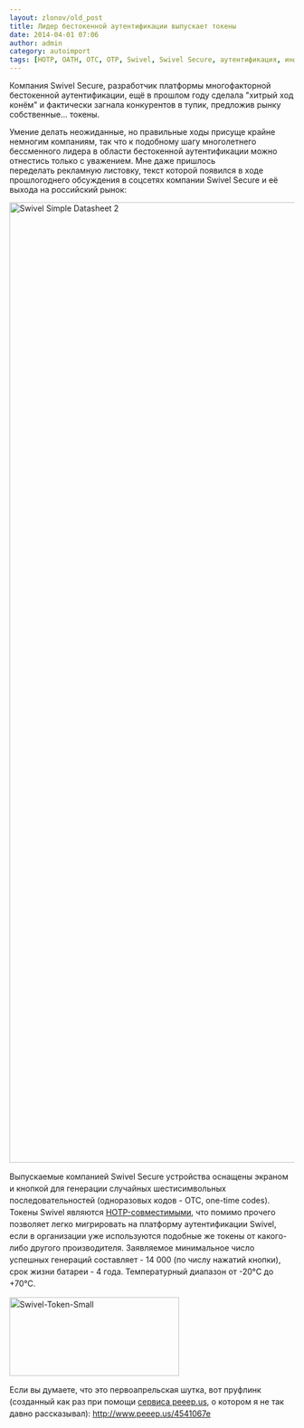 ```yaml
---
layout: zlonov/old_post
title: Лидер бестокенной аутентификации выпускает токены
date: 2014-04-01 07:06
author: admin
category: autoimport
tags: [HOTP, OATH, OTC, OTP, Swivel, Swivel Secure, аутентификация, информационная безопасность, токен]
---
```

Компания Swivel Secure, разработчик платформы многофакторной бестокенной аутентификации, ещё в прошлом году сделала "хитрый ход конём" и фактически загнала конкурентов в тупик, предложив рынку собственные... токены.



Умение делать неожиданные, но правильные ходы присуще крайне немногим компаниям, так что к подобному шагу многолетнего бессменного лидера в области бестокенной аутентификации можно отнестись только с уважением. Мне даже пришлось переделать рекламную листовку, текст которой появился в ходе прошлогоднего обсуждения в соцсетях компании Swivel Secure и её выхода на российский рынок:

<a href="/assets/uploads/Simple2.jpg"><img class="size-full wp-image-5482" alt="Swivel Simple Datasheet 2" src="/assets/uploads/Simple2.jpg" width="1200" height="1698" /></a>

<span style="line-height: 1.5em;">Выпускаемые компанией Swivel Secure устройства оснащены экраном и кнопкой для генерации случайных шестисимвольных последовательностей (одноразовых кодов - OTC, one-time codes). Токены Swivel являются <a href="http://ru.wikipedia.org/wiki/HOTP" target="_blank">HOTP-совместимыми</a>, что помимо прочего позволяет легко мигрировать на платформу аутентификации Swivel, если в организации уже используются подобные же токены от какого-либо другого производителя. Заявляемое минимальное число успешных генераций составляет - 14 000 (по числу нажатий кнопки), срок жизни батареи - 4 года. Температурный диапазон от -20°C до +70°C.</span>

<span style="line-height: 1.5em;"><a href="/assets/uploads/Swivel-Token-Small.jpg"><img class="aligncenter size-full wp-image-5486" alt="Swivel-Token-Small" src="/assets/uploads/Swivel-Token-Small.jpg" width="300" height="139" /></a></span>

<span style="line-height: 1.5em;">Если вы думаете, что это первоапрельская шутка, вот пруфлинк (созданный как раз при помощи <a href="http://zl.lc/cbg5l" target="_blank">сервиса peeep.us</a>, о котором я не так давно рассказывал): <a href="http://www.peeep.us/4541067e" target="_blank">http://www.peeep.us/4541067e</a></span>

